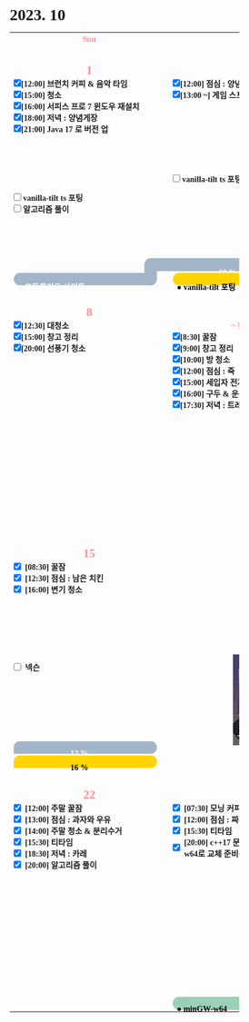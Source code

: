 <h1>2023. 10</h1>

<style>
  @font-face {
  font-family: KyoboHandwriting;
  src: url(assets/fonts/KyoboHandwriting2020pdy.ttf);
  }

  * {
    box-sizing: border-box;
    padding: 0;
    margin: 0;
    font-family: KyoboHandwriting;
    font-weight: bold;
    position: relative;
    /*variable*/
    --color-red: #FF8E99;
  }

  .week {
    width: 20em;
    min-width: 20em;
    max-width: 20em;
    text-align: center;
  }

  .weekend {
    color: var(--color-red);
  }

  .day {
    height: 30em;
    display: flex;
    flex-direction: column;
  }

  .date {
    text-align: center;
  }

  .DONE {
    display: flex;
    justify-items: center;
    gap: 0.5em;
  }

  .TODO {
    display: flex;
    justify-items: center;
    gap: 0.5em;
  }

  .↑ {
    flex-grow: 1;
  }

  .graph {
    position: relative;
    padding-left: 0.5em;
    padding-right: 2em;
    height: 1.6em;
    width: var(--size-w);

    display: flex;
    flex-wrap: wrap;
    justify-content: space-between;
    margin-top: 0.2em;
    border-radius: 0.8em;
    background: var(--color-bg);
    color: var(--color-txt);
  }

  .graph-head {
    position: absolute;
    top: 0;
    right: 0;
    height: 1.6em;
    width: var(--size-head);
    border-radius: 0.8em 0.8em 0.8em 0;
    background: var(--color-bg);
  }

  .graph-tail {
    position: absolute;
    bottom: 0;
    right: 0;
    height: var(--size-tail);
    width: 1.6em;
    border-radius: 0 0 0.8em 0;
    background: var(--color-bg);
  }

  .graph-progress {
    width: 100%;
    text-align: center;
  }
</style>

<table>
  <tr>
    <th class="week weekend"> Sun </th><th class="week"> Mon </th><th class="week"> Tue </th><th class="week"> Wed </th><th class="week"> Thu </th><th class="week"> Fri </th><th class="week weekend"> Sat </th>
  </tr>
  <tr>
    <td class="2023-10-1"><div class="day"><h2 class="date weekend">1</h2><label><input type="checkbox" checked>[12:00] 브런치 커피 & 음악 타임</label><label><input type="checkbox" checked>[15:00] 청소</label><label><input type="checkbox" checked>[16:00] 서피스 프로 7 윈도우 재설치</label><label><input type="checkbox" checked>[18:00] 저녁 : 양념게장</label><label><input type="checkbox" checked>[21:00] Java 17 로 버전 업</label><div class="↑ DONE"></div><label><input type="checkbox" c hecked> vanilla-tilt ts 포팅</label><label><input type="checkbox" c hecked> 알고리즘 풀이</label><div class="↑ TODO"></div><div class="graph" style="--size-w: 18em; --size-head: 0em; --size-tail: 1.8em; --color-bg: #A3B6C9; --color-txt: #FFFFFF;"><div class="graph-head"></div><p class="graph-title">● 포트폴리오 사이트</p><p class="graph-progress">10 %</p><div class="graph-tail"></div></div></div></td>
    <td class="2023-10-2"><div class="day"><h2 class="date weekend">2</h2><label><input type="checkbox" checked>[12:00] 점심 : 양념게장</label><label><input type="checkbox" checked>[13:00 ~] 게임 스프라이트 만지기</label><div class="↑ DONE"></div><label><input type="checkbox" c hecked> vanilla-tilt ts 포팅</label><div class="↑ TODO"></div><div class="graph" style="--size-w: 18em; --size-head: 21.6em; --size-tail: 0em; --color-bg: #A3B6C9; --color-txt: #FFFFFF;"><div class="graph-head"></div><p class="graph-title"></p><p class="graph-progress">10 % - 보류</p><div class="graph-tail"></div></div><div class="graph" style="--size-w: 18em; --size-head: 0em; --size-tail: 0em; --color-bg: #FFD400; --color-txt: #000000;"><div class="graph-head"></div><p class="graph-title">● vanilla-tilt 포팅</p><p class="graph-progress"></p><div class="graph-tail"></div></div></div></td>
    <td class="2023-10-3"><div class="day"><h2 class="date weekend">3</h2><label><input type="checkbox" checked>[12:00] 점심 : 양념게장</label><label><input type="checkbox" checked>[16:00] 뮤즈 대쉬</label><label><input type="checkbox" checked>[20:00] 듀얼 악귀 지옥의 마탄환 쇼</label><div class="↑ DONE"></div><div class="↑ TODO"></div><img class="sticker" src="./assets/images/2023-10-03.jpg" style="position: absolute; bottom: 2.5rem; right: 0; height: 10rem"></div></td>
    <td class="2023-10-4"><div class="day"><h2 class="date">4</h2><label><input type="checkbox" checked>[08:00] 모닝 커피 & 음악듣기</label><label><input type="checkbox" checked>[13:00] 점심 : 신라면 feat.참치</label><label><input type="checkbox" checked>[20:00] 듀얼 악귀 지옥의 마탄환 쇼</label><label><input type="checkbox" checked>[22:00] 뮤즈 대쉬</label><div class="↑ DONE"></div><div class="↑ TODO"></div><img class="sticker" src="./assets/images/2023-10-04.png" style="position: absolute; bottom: 2.5rem; right: 0; height: 10rem"></div></td>
    <td class="2023-10-5"><div class="day"><h2 class="date">5</h2><label><input type="checkbox" checked>[07:30] 모닝 커피 & 음악듣기</label><label><input type="checkbox" checked>[08:00] 플래너 그래프 수정</label><label><input type="checkbox" checked>[13:00] 점심 : 감자칩 바베큐맛</label><label><input type="checkbox" checked>[15:00] 파일 다시 다운</label><label><input type="checkbox" checked>[17:00] 저녁 : 삼계탕</label><label><input type="checkbox" checked>[19:00] 플레이리스트 정리</label><div class="↑ DONE" style="flex-grow: 1;"></div><div class="↑ TODO"></div></div></td>
    <td class="2023-10-6"><div class="day"><h2 class="date">6</h2><label><input type="checkbox" checked>[07:30] 모닝 커피 & 음악듣기</label><label><input type="checkbox" checked>[12:00] 점심 : 치킨</label><label><input type="checkbox" checked>[17:00] 저녁 : 치킨 + 포도</label><div class="↑ DONE" style="flex-grow: 1;"></div><div class="↑ TODO"></div></div></td>
    <td class="2023-10-7"><div class="day"><h2 class="date weekend">7</h2><label><input type="checkbox" checked>[12:30] 꿀잠</label><div class="↑ DONE" style="flex-grow: 1;"></div><div class="↑ TODO"></div></div></td>
  </tr>
  <tr>
    <td class="2023-10-8"><div class="day"><h2 class="date weekend">8</h2><label><input type="checkbox" checked>[12:30] 대청소</label><label><input type="checkbox" checked>[15:00] 창고 정리</label><label><input type="checkbox" checked>[20:00] 선풍기 청소</label><div class="↑ DONE" style="flex-grow: 1;"></div><div class="↑ TODO"></div></div></td>
    <td class="2023-10-9"><div class="day"><h2 class="date weekend">9</h2><div class="date weekend">~ 한글날 ~</div><label><input type="checkbox" checked>[8:30] 꿀잠</label><label><input type="checkbox" checked>[9:00] 창고 정리</label><label><input type="checkbox" checked>[10:00] 방 청소</label><label><input type="checkbox" checked>[12:00] 점심 : 죽</label><label><input type="checkbox" checked>[15:00] 세입자 전자레인지 설치 & 방 체크</label><label><input type="checkbox" checked>[16:00] 구두 & 운동화 A/S</label><label><input type="checkbox" checked>[17:30] 저녁 : 트레이더스 피자</label><div class="↑ DONE" style="flex-grow: 1;"></div><div class="↑ TODO"></div></div></td>
    <td class="2023-10-10"><div class="day"><h2 class="date">10</h2><label><input type="checkbox" checked>[07:40] 아침 : 커피 & 음악감상</label><div class="↑ DONE"></div><div class="↑ TODO"></div><div class="graph" style="--size-w: 18em; --size-head: 0em; --size-tail: 0em; --color-bg: #A3B6C9; --color-txt: #FFFFFF;"><div class="graph-head"></div><p class="graph-title">● 포트폴리오 사이트</p><div class="graph-tail"></div></div><div class="graph" style="--size-w: 18em; --size-head: 0em; --size-tail: 0em; --color-bg: #FFD400; --color-txt: #000000;"><div class="graph-head"></div><p class="graph-title">● vanilla-tilt 포팅</p><div class="graph-tail"></div></div></div></td>
    <td class="2023-10-11"><div class="day"><h2 class="date">11</h2><label><input type="checkbox" checked>[11:00] 낮잠 참기 대실패</label><label><input type="checkbox" checked>[13:30] 은행 업무</label><label><input type="checkbox" checked>[14:00] 점심 : 피자</label><label><input type="checkbox" checked>[18:30] 저녁 : 육계장</label><label><input type="checkbox" checked>[21:30] 꿀잠</label><div class="↑ DONE"></div><div class="↑ TODO"></div><div class="graph" style="--size-w: 18em; --size-head: 24em; --size-tail: 0em; --color-bg: #A3B6C9; --color-txt: #FFFFFF;"><div class="graph-head"></div><p class="graph-progress">10 %</p><div class="graph-tail"></div></div><div class="graph" style="--size-w: 18em; --size-head: 24em; --size-tail: 0em; --color-bg: #FFD400; --color-txt: #000000;"><div class="graph-head"></div><p class="graph-progress">10 %</p><div class="graph-tail"></div></div></div></td>
    <td class="2023-10-12"><div class="day"><h2 class="date">12</h2><label class="DONE"><input type="checkbox" checked>[08:33] 모닝 커피와 음악</label><label class="DONE"><input type="checkbox" checked>[14:41] 서피스 세팅</label><label class="DONE"><input type="checkbox" checked>[18:50] 창고 1층 정리</label><label class="DONE"><input type="checkbox" c hecked>[20:30] vs code c++ 빌드 오류 해결</label><div class="↑ DONE"></div><div class="↑ TODO"></div><div class="graph" style="--size-w: 18em; --size-head: 24em; --size-tail: 0em; --color-bg: #A3B6C9; --color-txt: #FFFFFF;"><div class="graph-head"></div><p class="graph-progress">10 %</p><div class="graph-tail"></div></div><div class="graph" style="--size-w: 18em; --size-head: 24em; --size-tail: 0em; --color-bg: #FFD400; --color-txt: #000000;"><div class="graph-head"></div><p class="graph-progress">10 %</p><div class="graph-tail"></div></div></div></td>
    <td class="2023-10-13"><div class="day"><h2 class="date">13</h2><label class="DONE"><input type="checkbox" checked>[08:33] 모닝 커피와 음악</label><label class="DONE"><input type="checkbox" checked>[10:30] 블로그 글 초본</label><label class="DONE"><input type="checkbox" checked>[12:30] 점심 : 비빔면</label><label class="DONE"><input type="checkbox" checked>[14:30] H.C.proj 로고 초안</label><div class="↑ DONE"></div><div class="↑ TODO"></div><div class="graph" style="--size-w: 18em; --size-head: 24em; --size-tail: 0em; --color-bg: #A3B6C9; --color-txt: #FFFFFF;"><div class="graph-head"></div><p class="graph-progress">11 %</p><div class="graph-tail"></div></div><div class="graph" style="--size-w: 18em; --size-head: 24em; --size-tail: 0em; --color-bg: #FFD400; --color-txt: #000000;"><div class="graph-head"></div><p class="graph-progress">15 %</p><div class="graph-tail"></div></div></div></td>
    <td class="2023-10-14"><div class="day"><h2 class="date weekend">14</h2><label class="DONE"><input type="checkbox" checked>[10:30] 꿀잠</label><label class="DONE"><input type="checkbox" checked>[12:30] 점심 : 두부 김치</label><label class="DONE"><input type="checkbox" checked>[15:00] 주간 집 청소</label><label class="DONE"><input type="checkbox" checked>[17:00] 대형 폐기물 처분</label><label class="DONE"><input type="checkbox" checked>[19:20] 저녁 : 후라이드 ZIP 치킨</label><label class="DONE"><input type="checkbox" checked>[20:00] 페그오</label><label class="DONE"><input type="checkbox" checked>[21:00] 블로그 글 정리</label><div class="↑ DONE" /></div><label class="TODO"><input type="checkbox" c hecked>넥슨</label><div class="↑ TODO"></div><div class="graph" style="--size-w: 18em; --size-head: 24em; --size-tail: 0em; --color-bg: #A3B6C9; --color-txt: #FFFFFF;"><div class="graph-head"></div><p class="graph-progress">12 %</p><div class="graph-tail"></div></div><div class="graph" style="--size-w: 18em; --size-head: 24em; --size-tail: 0em; --color-bg: #FFD400; --color-txt: #000000;"><div class="graph-head"></div><p class="graph-progress">16 %</p><div class="graph-tail"></div></div></div></td>
  </tr>
  <tr>
    <td class="2023-10-15"><div class="day"><h2 class="date weekend">15</h2><label class="DONE"><input type="checkbox" checked>[08:30] 꿀잠</label><label class="DONE"><input type="checkbox" checked>[12:30] 점심 : 남은 치킨</label><label class="DONE"><input type="checkbox" checked>[16:00] 변기 청소</label><div class="↑ DONE"></div><label class="TODO"><input type="checkbox" c hecked>넥슨</label><div class="↑ TODO"></div><div class="graph" style="--size-w: 18em; --size-head: 18em; --size-tail: 0em; --color-bg: #A3B6C9; --color-txt: #FFFFFF;"><div class="graph-head"></div><p class="graph-progress">12 %</p><div class="graph-tail"></div></div><div class="graph" style="--size-w: 18em; --size-head: 18em; --size-tail: 0em; --color-bg: #FFD400; --color-txt: #000000;"><div class="graph-head"></div><p class="graph-progress">16 %</p><div class="graph-tail"></div></div></div></td>
    <td class="2023-10-16"><div class="day"><h2 class="date">16</h2><div class="↑ DONE"></div><div class="↑ TODO"></div><img class="sticker" src="./assets/images/2023-10-04.png" style="position: absolute; bottom: 2.5rem; right: 0; height: 10rem"></div></td>
    <td class="2023-10-17"><div class="day"><h2 class="date">17</h2><label class="DONE"><input type="checkbox" checked>[08:30] 모닝 커피</label><label class="DONE"><input type="checkbox" checked>[10:30] 인터폰 주문</label><label class="DONE"><input type="checkbox" checked>[12:30] 점심 : 푸라면</label><label class="DONE"><input type="checkbox" checked>[16:43] 블로그 글</label><label class="DONE"><input type="checkbox" checked>[17:50] 저녁 : 김치볶음밥</label><div class="↑ DONE"></div><div class="↑ TODO"></div></div></td>
    <td class="2023-10-18"><div class="day"><h2 class="date">18</h2><label class="DONE"><input type="checkbox" checked>[08:30] 모닝 커피</label><label class="DONE"><input type="checkbox" checked>[10:00] 인터폰 주문 수정</label><label class="DONE"><input type="checkbox" checked>[11:00] 보험비 처리</label><label class="DONE"><input type="checkbox" checked>[12:30] 점심 : 푸라면 참치볶음</label><div class="↑ DONE"></div><div class="↑ TODO"></div></div></td>
    <td class="2023-10-19"><div class="day"><h2 class="date">19</h2><label class="DONE"><input type="checkbox" checked>[08:00] 모닝 커피 & 음악 감상</label><label class="DONE"><input type="checkbox" checked>[10:00] 플래너 템플릿 변경</label><label class="DONE"><input type="checkbox" checked>[12:00] 점심 : 비빔면 & 참치 & 초콜릿</label><div class="↑ DONE"></div><div class="↑ TODO"></div></div></td>
    <td class="2023-10-20"><div class="day"><h2 class="date">20</h2><label class="DONE"><input type="checkbox" checked>[12:00] 점심 : 츄러스</label><label class="DONE"><input type="checkbox" checked>[14:00] 인터폰 설치</label><div class="↑ DONE"></div><div class="↑ TODO"></div></div></td>
    <td class="2023-10-21"><div class="day"><h2 class="date weekend">21</h2><label class="DONE"><input type="checkbox" checked>[12:00] 주말 꿀잠</label><label class="DONE"><input type="checkbox" checked>[13:00] 점심 : 초콜릿 무스 초코칩 컵케익</label><label class="DONE"><input type="checkbox" checked>[14:00] 블로그 정리</label><label class="DONE"><input type="checkbox" checked>[16:00] 페그오</label><label class="DONE"><input type="checkbox" checked>[18:00] 저녁 : 바삭한 김치전</label><label class="DONE"><input type="checkbox" checked>[21:00] 우분투 서버 공부</label><div class="↑ DONE"></div><div class="↑ TODO"></div></div></td>
  </tr>
  <tr>
    <td class="2023-10-22">
      <div class="day">
        <h2 class="date weekend">22</h2>
        <label class="DONE"><input type="checkbox" checked>[12:00] 주말 꿀잠</label>
        <label class="DONE"><input type="checkbox" checked>[13:00] 점심 : 과자와 우유</label>
        <label class="DONE"><input type="checkbox" checked>[14:00] 주말 청소 & 분리수거</label>
        <label class="DONE"><input type="checkbox" checked>[15:30] 티타임</label>
        <label class="DONE"><input type="checkbox" checked>[18:30] 저녁 : 카레</label>
        <label class="DONE"><input type="checkbox" checked>[20:00] 알고리즘 풀이</label>
        <div class="↑ DONE"></div>
        <div class="↑ TODO"></div>
      </div>
    </td>
    <td class="2023-10-23">
      <div class="day">
        <h2 class="date">23</h2>
        <label class="DONE"><input type="checkbox" checked>[07:30] 모닝 커피</label>
        <label class="DONE"><input type="checkbox" checked>[12:00] 점심 : 짜파게티 & 소세지</label>
        <label class="DONE"><input type="checkbox" checked>[15:30] 티타임</label>
        <label class="DONE"><input type="checkbox" checked>[20:00] c++17 문법을 위해 minGW -> w64로 교체 준비중</label>
        <div class="↑ DONE"></div>
        <div class="↑ TODO"></div>
        <div class="graph" style="--size-w: 18em; --size-head: 0em; --size-tail: 0em; --color-bg: #9BD0B7; --color-txt: #000000;">
          <div class="graph-head"></div>
          <p class="graph-title">● minGW-w64</p>
          <div class="graph-tail"></div>
        </div>
      </div>
    </td>
    <td class="2023-10-24">
      <div class="day">
        <h2 class="date">24</h2>
        <label class="DONE"><input type="checkbox" checked>[07:30] 모닝 커피</label>
        <label class="DONE"><input type="checkbox" checked>[12:00] 점심 : 치킨</label>
        <label class="DONE"><input type="checkbox" checked>[18:00] 저녁 : 카레 남은 것</label>
        <label class="DONE"><input type="checkbox" checked>[20:00] 간식 : 커피 & 초콜릿</label>
        <label class="DONE"><input type="checkbox" checked>[22:00] c++ 공부</label>
        <div class="↑ DONE"></div>
        <div class="↑ TODO"></div>
        <div class="graph" style="--size-w: 18em; --size-head: 24em; --size-tail: 0em; --color-bg: #9BD0B7; --color-txt: #000000;">
          <div class="graph-head"></div>
          <p class="graph-progress">20 %</p>
          <div class="graph-tail"></div>
        </div>
      </div>
    </td>
    <td class="2023-10-25">
      <div class="day">
        <h2 class="date">25</h2>
        <label class="DONE"><input type="checkbox" checked>[07:30] 모닝 커피</label>
        <label class="DONE"><input type="checkbox" checked>[10:30] 손글씨연습</label>
        <label class="DONE"><input type="checkbox" checked>[12:30] 점심 : 짜장라면에 계란후라이</label>
        <label class="DONE"><input type="checkbox" checked>[14:00] gcc 에러 확인</label>
        <label class="DONE"><input type="checkbox" checked>[16:00] 저녁 : 등뼈묵은지찜</label>
        <label class="DONE"><input type="checkbox" checked>[21:00] 듀ㅡ얼</label>
        <div class="↑ DONE"></div>
        <label class="TODO"><input type="checkbox" c hecked>링피트</label>
        <label class="TODO"><input type="checkbox" c hecked>알고리즘</label>
        <div class="↑ TODO"></div>
        <div class="graph" style="--size-w: 18em; --size-head: 24em; --size-tail: 0em; --color-bg: #9BD0B7; --color-txt: #000000;">
          <div class="graph-head"></div>
          <p class="graph-progress">80 %</p>
          <div class="graph-tail"></div>
        </div>
      </div>
    </td>
    <td class="2023-10-26">
      <div class="day">
        <h2 class="date">26</h2>
        <label class="DONE"><input type="checkbox" checked>[07:30] 아침 : 시리얼</label>
        <label class="DONE"><input type="checkbox" checked>[07:30] 점심 : 요거트</label>
        <label class="DONE"><input type="checkbox" checked>[18:30] 저녁 : 등뼈묵은지찜</label>
        <label class="DONE"><input type="checkbox" checked>[20:00] 알고리즘 : BJ1000</label>
        <div class="↑ DONE"></div>
        <label class="TODO"><input type="checkbox" c hecked>링피트</label>
        <div class="↑ TODO"></div>
        <div class="graph" style="--size-w: 18em; --size-head: 24em; --size-tail: 0em; --color-bg: #9BD0B7; --color-txt: #000000;">
          <div class="graph-head"></div>
          <p class="graph-progress">100 %</p>
          <div class="graph-tail"></div>
        </div>
      </div>
    </td>
    <td class="2023-10-27">
      <div class="day">
        <h2 class="date">27</h2>
        <label class="DONE"><input type="checkbox" checked>[07:30] 아침 : 오예스</label>
        <label class="DONE"><input type="checkbox" checked>[10:00] 링피트</label>
        <label class="DONE"><input type="checkbox" checked>[12:30] 점심 : 안성탕면</label>
        <label class="DONE"><input type="checkbox" checked>[14:00] 머리깎기</label>
        <label class="DONE"><input type="checkbox" checked>[20:30] 저녁 : 치즈스파게티</label>
        <label class="DONE"><input type="checkbox" checked>[23:00] 마스크팩</label>
        <div class="↑ DONE"></div>
        <div class="↑ TODO"></div>
      </div>
    </td>
    <td class="2023-10-28">
      <div class="day">
        <h2 class="date weekend">28</h2>
        <label class="DONE"><input type="checkbox" checked>[11:00] 꿀잠</label>
        <label class="DONE"><input type="checkbox" checked>[12:30] 점심 : 시리얼 요거트</label>
        <label class="DONE"><input type="checkbox" checked>[20:30] 저녁 : 치즈스파게티</label>
        <label class="DONE"><input type="checkbox" checked>[23:00] 마스크팩</label>
        <div class="↑ DONE"></div>
        <div class="↑ TODO"></div>
      </div>
    </td>
  </tr>
</table>
